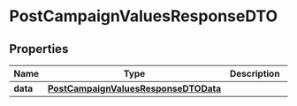 # PostCampaignValuesResponseDTO

## Properties
Name | Type | Description | Notes
------------ | ------------- | ------------- | -------------
**data** | [**PostCampaignValuesResponseDTOData**](PostCampaignValuesResponseDTOData.md) |  | 
